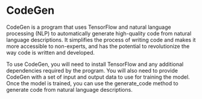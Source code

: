 # CodeGen
CodeGen is a program that uses TensorFlow and natural language processing (NLP) to automatically generate high-quality code from natural language descriptions. It simplifies the process of writing code and makes it more accessible to non-experts, and has the potential to revolutionize the way code is written and developed.

To use CodeGen, you will need to install TensorFlow and any additional dependencies required by the program. You will also need to provide CodeGen with a set of input and output data to use for training the model. Once the model is trained, you can use the generate_code method to generate code from natural language descriptions.
